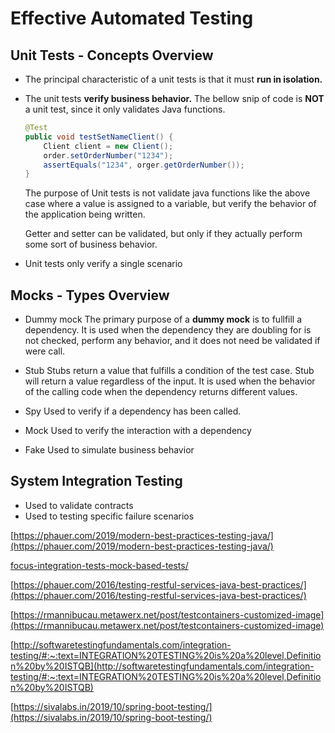 # Effective Automated Testing

## Unit Tests - Concepts Overview
- The principal characteristic of a unit tests is that it must **run in isolation.**

- The unit tests **verify business behavior.**
	The bellow snip of code is **NOT** a unit test, since it only validates Java functions. 
 
	```java 
	@Test
	public void testSetNameClient() {
		Client client = new Client();
		order.setOrderNumber("1234");
		assertEquals("1234", orger.getOrderNumber());
	}
	```

	The purpose of Unit tests is not validate java functions like the above case where a value is assigned to a variable, but verify the behavior of the application being written. 

	Getter and setter can be validated, but only if they actually perform some sort of business behavior.

- Unit tests only verify a single scenario

## Mocks - Types Overview

- Dummy mock
The primary purpose of a **dummy mock** is to fullfill a dependency. It is used when the dependency they are doubling for is not checked, perform any behavior, and it does not need be validated if were call.

- Stub
Stubs return a value that fulfills a condition of the test case.  Stub will return a value regardless of the input. It is used when the behavior of the calling code when the dependency returns different values.

- Spy
Used to verify if a dependency has been called.

- Mock
Used to verify the interaction with a dependency

- Fake
Used to simulate business behavior

## System Integration Testing
- Used to validate contracts
- Used to testing specific failure scenarios

[https://phauer.com/2019/modern-best-practices-testing-java/](https://phauer.com/2019/modern-best-practices-testing-java/)

[focus-integration-tests-mock-based-tests/](https://phauer.com/2019/focus-integration-tests-mock-based-tests/)

[https://phauer.com/2016/testing-restful-services-java-best-practices/](https://phauer.com/2016/testing-restful-services-java-best-practices/)

[https://rmannibucau.metawerx.net/post/testcontainers-customized-image](https://rmannibucau.metawerx.net/post/testcontainers-customized-image)

[http://softwaretestingfundamentals.com/integration-testing/#:~:text=INTEGRATION%20TESTING%20is%20a%20level,Definition%20by%20ISTQB](http://softwaretestingfundamentals.com/integration-testing/#:~:text=INTEGRATION%20TESTING%20is%20a%20level,Definition%20by%20ISTQB)

[https://sivalabs.in/2019/10/spring-boot-testing/](https://sivalabs.in/2019/10/spring-boot-testing/)
